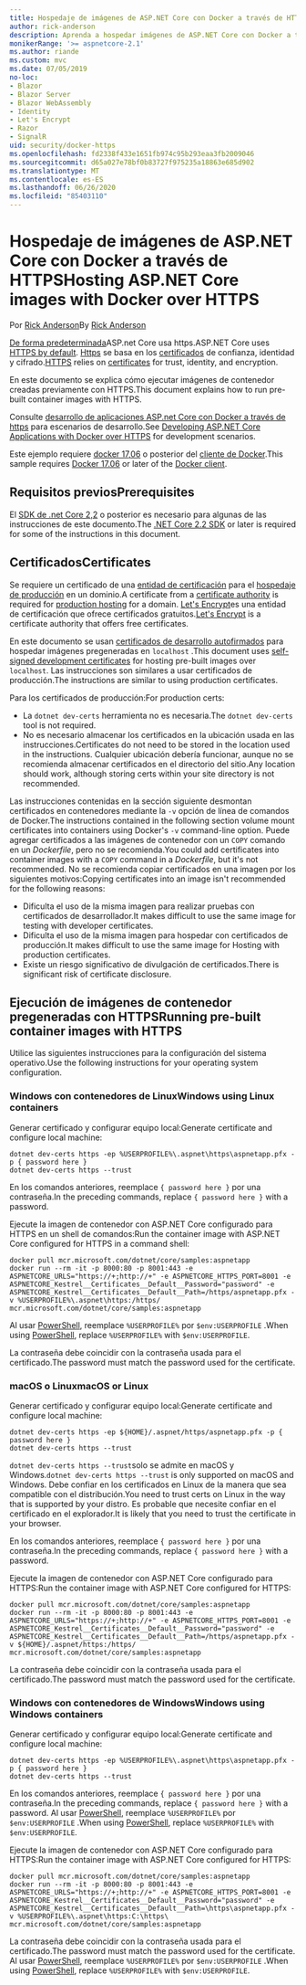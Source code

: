 ```yaml
---
title: Hospedaje de imágenes de ASP.NET Core con Docker a través de HTTPS
author: rick-anderson
description: Aprenda a hospedar imágenes de ASP.NET Core con Docker a través de HTTPS
monikerRange: '>= aspnetcore-2.1'
ms.author: riande
ms.custom: mvc
ms.date: 07/05/2019
no-loc:
- Blazor
- Blazor Server
- Blazor WebAssembly
- Identity
- Let's Encrypt
- Razor
- SignalR
uid: security/docker-https
ms.openlocfilehash: fd2338f433e1651fb974c95b293eaa3fb2009046
ms.sourcegitcommit: d65a027e78bf0b83727f975235a18863e685d902
ms.translationtype: MT
ms.contentlocale: es-ES
ms.lasthandoff: 06/26/2020
ms.locfileid: "85403110"
---
```

# <a name="hosting-aspnet-core-images-with-docker-over-https"></a><span data-ttu-id="cc07b-103">Hospedaje de imágenes de ASP.NET Core con Docker a través de HTTPS</span><span class="sxs-lookup"><span data-stu-id="cc07b-103">Hosting ASP.NET Core images with Docker over HTTPS</span></span>

<span data-ttu-id="cc07b-104">Por [Rick Anderson](https://twitter.com/RickAndMSFT)</span><span class="sxs-lookup"><span data-stu-id="cc07b-104">By [Rick Anderson](https://twitter.com/RickAndMSFT)</span></span>

<span data-ttu-id="cc07b-105">[De forma predeterminada](/aspnet/core/security/enforcing-ssl)ASP.net Core usa https.</span><span class="sxs-lookup"><span data-stu-id="cc07b-105">ASP.NET Core uses [HTTPS by default](/aspnet/core/security/enforcing-ssl).</span></span> <span data-ttu-id="cc07b-106">[Https](https://en.wikipedia.org/wiki/HTTPS) se basa en los [certificados](https://en.wikipedia.org/wiki/Public_key_certificate) de confianza, identidad y cifrado.</span><span class="sxs-lookup"><span data-stu-id="cc07b-106">[HTTPS](https://en.wikipedia.org/wiki/HTTPS) relies on [certificates](https://en.wikipedia.org/wiki/Public_key_certificate) for trust, identity, and encryption.</span></span>

<span data-ttu-id="cc07b-107">En este documento se explica cómo ejecutar imágenes de contenedor creadas previamente con HTTPS.</span><span class="sxs-lookup"><span data-stu-id="cc07b-107">This document explains how to run pre-built container images with HTTPS.</span></span>

<span data-ttu-id="cc07b-108">Consulte [desarrollo de aplicaciones ASP.net Core con Docker a través de https](https://github.com/dotnet/dotnet-docker/blob/master/samples/run-aspnetcore-https-development.md) para escenarios de desarrollo.</span><span class="sxs-lookup"><span data-stu-id="cc07b-108">See [Developing ASP.NET Core Applications with Docker over HTTPS](https://github.com/dotnet/dotnet-docker/blob/master/samples/run-aspnetcore-https-development.md) for development scenarios.</span></span>

<span data-ttu-id="cc07b-109">Este ejemplo requiere [docker 17,06](https://docs.docker.com/release-notes/docker-ce) o posterior del [cliente de Docker](https://www.docker.com/products/docker).</span><span class="sxs-lookup"><span data-stu-id="cc07b-109">This sample requires [Docker 17.06](https://docs.docker.com/release-notes/docker-ce) or later of the [Docker client](https://www.docker.com/products/docker).</span></span>

## <a name="prerequisites"></a><span data-ttu-id="cc07b-110">Requisitos previos</span><span class="sxs-lookup"><span data-stu-id="cc07b-110">Prerequisites</span></span>

<span data-ttu-id="cc07b-111">El [SDK de .net Core 2,2](https://dotnet.microsoft.com/download) o posterior es necesario para algunas de las instrucciones de este documento.</span><span class="sxs-lookup"><span data-stu-id="cc07b-111">The [.NET Core 2.2 SDK](https://dotnet.microsoft.com/download) or later is required for some of the instructions in this document.</span></span>

## <a name="certificates"></a><span data-ttu-id="cc07b-112">Certificados</span><span class="sxs-lookup"><span data-stu-id="cc07b-112">Certificates</span></span>

<span data-ttu-id="cc07b-113">Se requiere un certificado de una [entidad de certificación](https://wikipedia.org/wiki/Certificate_authority) para el [hospedaje de producción](https://blogs.msdn.microsoft.com/webdev/2017/11/29/configuring-https-in-asp-net-core-across-different-platforms/) en un dominio.</span><span class="sxs-lookup"><span data-stu-id="cc07b-113">A certificate from a [certificate authority](https://wikipedia.org/wiki/Certificate_authority) is required for [production hosting](https://blogs.msdn.microsoft.com/webdev/2017/11/29/configuring-https-in-asp-net-core-across-different-platforms/) for a domain.</span></span> <span data-ttu-id="cc07b-114">[Let's Encrypt](https://letsencrypt.org/)es una entidad de certificación que ofrece certificados gratuitos.</span><span class="sxs-lookup"><span data-stu-id="cc07b-114">[Let's Encrypt](https://letsencrypt.org/) is a certificate authority that offers free certificates.</span></span>

<span data-ttu-id="cc07b-115">En este documento se usan [certificados de desarrollo autofirmados](https://en.wikipedia.org/wiki/Self-signed_certificate) para hospedar imágenes pregeneradas en `localhost` .</span><span class="sxs-lookup"><span data-stu-id="cc07b-115">This document uses [self-signed development certificates](https://en.wikipedia.org/wiki/Self-signed_certificate) for hosting pre-built images over `localhost`.</span></span> <span data-ttu-id="cc07b-116">Las instrucciones son similares a usar certificados de producción.</span><span class="sxs-lookup"><span data-stu-id="cc07b-116">The instructions are similar to using production certificates.</span></span>

<span data-ttu-id="cc07b-117">Para los certificados de producción:</span><span class="sxs-lookup"><span data-stu-id="cc07b-117">For production certs:</span></span>

* <span data-ttu-id="cc07b-118">La `dotnet dev-certs` herramienta no es necesaria.</span><span class="sxs-lookup"><span data-stu-id="cc07b-118">The `dotnet dev-certs` tool is not required.</span></span>
* <span data-ttu-id="cc07b-119">No es necesario almacenar los certificados en la ubicación usada en las instrucciones.</span><span class="sxs-lookup"><span data-stu-id="cc07b-119">Certificates do not need to be stored in the location used in the instructions.</span></span> <span data-ttu-id="cc07b-120">Cualquier ubicación debería funcionar, aunque no se recomienda almacenar certificados en el directorio del sitio.</span><span class="sxs-lookup"><span data-stu-id="cc07b-120">Any location should work, although storing certs within your site directory is not recommended.</span></span>

<span data-ttu-id="cc07b-121">Las instrucciones contenidas en la sección siguiente desmontan certificados en contenedores mediante la `-v` opción de línea de comandos de Docker.</span><span class="sxs-lookup"><span data-stu-id="cc07b-121">The instructions contained in the following section volume mount certificates into containers using Docker's `-v` command-line option.</span></span> <span data-ttu-id="cc07b-122">Puede agregar certificados a las imágenes de contenedor con un `COPY` comando en un *Dockerfile*, pero no se recomienda.</span><span class="sxs-lookup"><span data-stu-id="cc07b-122">You could add certificates into container images with a `COPY` command in a *Dockerfile*, but it's not recommended.</span></span> <span data-ttu-id="cc07b-123">No se recomienda copiar certificados en una imagen por los siguientes motivos:</span><span class="sxs-lookup"><span data-stu-id="cc07b-123">Copying certificates into an image isn't recommended for the following reasons:</span></span>

* <span data-ttu-id="cc07b-124">Dificulta el uso de la misma imagen para realizar pruebas con certificados de desarrollador.</span><span class="sxs-lookup"><span data-stu-id="cc07b-124">It makes difficult to use the same image for testing with developer certificates.</span></span>
* <span data-ttu-id="cc07b-125">Dificulta el uso de la misma imagen para hospedar con certificados de producción.</span><span class="sxs-lookup"><span data-stu-id="cc07b-125">It makes difficult to use the same image for Hosting with production certificates.</span></span>
* <span data-ttu-id="cc07b-126">Existe un riesgo significativo de divulgación de certificados.</span><span class="sxs-lookup"><span data-stu-id="cc07b-126">There is significant risk of certificate disclosure.</span></span>

## <a name="running-pre-built-container-images-with-https"></a><span data-ttu-id="cc07b-127">Ejecución de imágenes de contenedor pregeneradas con HTTPS</span><span class="sxs-lookup"><span data-stu-id="cc07b-127">Running pre-built container images with HTTPS</span></span>

<span data-ttu-id="cc07b-128">Utilice las siguientes instrucciones para la configuración del sistema operativo.</span><span class="sxs-lookup"><span data-stu-id="cc07b-128">Use the following instructions for your operating system configuration.</span></span>

### <a name="windows-using-linux-containers"></a><span data-ttu-id="cc07b-129">Windows con contenedores de Linux</span><span class="sxs-lookup"><span data-stu-id="cc07b-129">Windows using Linux containers</span></span>

<span data-ttu-id="cc07b-130">Generar certificado y configurar equipo local:</span><span class="sxs-lookup"><span data-stu-id="cc07b-130">Generate certificate and configure local machine:</span></span>

```dotnetcli
dotnet dev-certs https -ep %USERPROFILE%\.aspnet\https\aspnetapp.pfx -p { password here }
dotnet dev-certs https --trust
```

<span data-ttu-id="cc07b-131">En los comandos anteriores, reemplace `{ password here }` por una contraseña.</span><span class="sxs-lookup"><span data-stu-id="cc07b-131">In the preceding commands, replace `{ password here }` with a password.</span></span>

<span data-ttu-id="cc07b-132">Ejecute la imagen de contenedor con ASP.NET Core configurado para HTTPS en un shell de comandos:</span><span class="sxs-lookup"><span data-stu-id="cc07b-132">Run the container image with ASP.NET Core configured for HTTPS in a command shell:</span></span>

```console
docker pull mcr.microsoft.com/dotnet/core/samples:aspnetapp
docker run --rm -it -p 8000:80 -p 8001:443 -e ASPNETCORE_URLS="https://+;http://+" -e ASPNETCORE_HTTPS_PORT=8001 -e ASPNETCORE_Kestrel__Certificates__Default__Password="password" -e ASPNETCORE_Kestrel__Certificates__Default__Path=/https/aspnetapp.pfx -v %USERPROFILE%\.aspnet\https:/https/ mcr.microsoft.com/dotnet/core/samples:aspnetapp
```

<span data-ttu-id="cc07b-133">Al usar [PowerShell](/powershell/scripting/overview), reemplace `%USERPROFILE%` por `$env:USERPROFILE` .</span><span class="sxs-lookup"><span data-stu-id="cc07b-133">When using [PowerShell](/powershell/scripting/overview), replace `%USERPROFILE%` with `$env:USERPROFILE`.</span></span>

<span data-ttu-id="cc07b-134">La contraseña debe coincidir con la contraseña usada para el certificado.</span><span class="sxs-lookup"><span data-stu-id="cc07b-134">The password must match the password used for the certificate.</span></span>

### <a name="macos-or-linux"></a><span data-ttu-id="cc07b-135">macOS o Linux</span><span class="sxs-lookup"><span data-stu-id="cc07b-135">macOS or Linux</span></span>

<span data-ttu-id="cc07b-136">Generar certificado y configurar equipo local:</span><span class="sxs-lookup"><span data-stu-id="cc07b-136">Generate certificate and configure local machine:</span></span>

```dotnetcli
dotnet dev-certs https -ep ${HOME}/.aspnet/https/aspnetapp.pfx -p { password here }
dotnet dev-certs https --trust
```

<span data-ttu-id="cc07b-137">`dotnet dev-certs https --trust`solo se admite en macOS y Windows.</span><span class="sxs-lookup"><span data-stu-id="cc07b-137">`dotnet dev-certs https --trust` is only supported on macOS and Windows.</span></span> <span data-ttu-id="cc07b-138">Debe confiar en los certificados en Linux de la manera que sea compatible con el distribución.</span><span class="sxs-lookup"><span data-stu-id="cc07b-138">You need to trust certs on Linux in the way that is supported by your distro.</span></span> <span data-ttu-id="cc07b-139">Es probable que necesite confiar en el certificado en el explorador.</span><span class="sxs-lookup"><span data-stu-id="cc07b-139">It is likely that you need to trust the certificate in your browser.</span></span>

<span data-ttu-id="cc07b-140">En los comandos anteriores, reemplace `{ password here }` por una contraseña.</span><span class="sxs-lookup"><span data-stu-id="cc07b-140">In the preceding commands, replace `{ password here }` with a password.</span></span>

<span data-ttu-id="cc07b-141">Ejecute la imagen de contenedor con ASP.NET Core configurado para HTTPS:</span><span class="sxs-lookup"><span data-stu-id="cc07b-141">Run the container image with ASP.NET Core configured for HTTPS:</span></span>

```console
docker pull mcr.microsoft.com/dotnet/core/samples:aspnetapp
docker run --rm -it -p 8000:80 -p 8001:443 -e ASPNETCORE_URLS="https://+;http://+" -e ASPNETCORE_HTTPS_PORT=8001 -e ASPNETCORE_Kestrel__Certificates__Default__Password="password" -e ASPNETCORE_Kestrel__Certificates__Default__Path=/https/aspnetapp.pfx -v ${HOME}/.aspnet/https:/https/ mcr.microsoft.com/dotnet/core/samples:aspnetapp
```

<span data-ttu-id="cc07b-142">La contraseña debe coincidir con la contraseña usada para el certificado.</span><span class="sxs-lookup"><span data-stu-id="cc07b-142">The password must match the password used for the certificate.</span></span>

### <a name="windows-using-windows-containers"></a><span data-ttu-id="cc07b-143">Windows con contenedores de Windows</span><span class="sxs-lookup"><span data-stu-id="cc07b-143">Windows using Windows containers</span></span>

<span data-ttu-id="cc07b-144">Generar certificado y configurar equipo local:</span><span class="sxs-lookup"><span data-stu-id="cc07b-144">Generate certificate and configure local machine:</span></span>

```dotnetcli
dotnet dev-certs https -ep %USERPROFILE%\.aspnet\https\aspnetapp.pfx -p { password here }
dotnet dev-certs https --trust
```

<span data-ttu-id="cc07b-145">En los comandos anteriores, reemplace `{ password here }` por una contraseña.</span><span class="sxs-lookup"><span data-stu-id="cc07b-145">In the preceding commands, replace `{ password here }` with a password.</span></span> <span data-ttu-id="cc07b-146">Al usar [PowerShell](/powershell/scripting/overview), reemplace `%USERPROFILE%` por `$env:USERPROFILE` .</span><span class="sxs-lookup"><span data-stu-id="cc07b-146">When using [PowerShell](/powershell/scripting/overview), replace `%USERPROFILE%` with `$env:USERPROFILE`.</span></span>

<span data-ttu-id="cc07b-147">Ejecute la imagen de contenedor con ASP.NET Core configurado para HTTPS:</span><span class="sxs-lookup"><span data-stu-id="cc07b-147">Run the container image with ASP.NET Core configured for HTTPS:</span></span>

```console
docker pull mcr.microsoft.com/dotnet/core/samples:aspnetapp
docker run --rm -it -p 8000:80 -p 8001:443 -e ASPNETCORE_URLS="https://+;http://+" -e ASPNETCORE_HTTPS_PORT=8001 -e ASPNETCORE_Kestrel__Certificates__Default__Password="password" -e ASPNETCORE_Kestrel__Certificates__Default__Path=\https\aspnetapp.pfx -v %USERPROFILE%\.aspnet\https:C:\https\ mcr.microsoft.com/dotnet/core/samples:aspnetapp
```

<span data-ttu-id="cc07b-148">La contraseña debe coincidir con la contraseña usada para el certificado.</span><span class="sxs-lookup"><span data-stu-id="cc07b-148">The password must match the password used for the certificate.</span></span> <span data-ttu-id="cc07b-149">Al usar [PowerShell](/powershell/scripting/overview), reemplace `%USERPROFILE%` por `$env:USERPROFILE` .</span><span class="sxs-lookup"><span data-stu-id="cc07b-149">When using [PowerShell](/powershell/scripting/overview), replace `%USERPROFILE%` with `$env:USERPROFILE`.</span></span>
